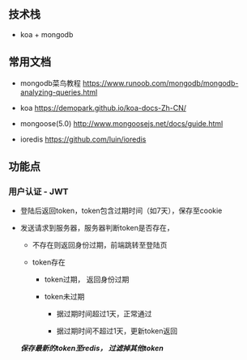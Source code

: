## 技术栈

- koa + mongodb

## 常用文档

- mongodb菜鸟教程 https://www.runoob.com/mongodb/mongodb-analyzing-queries.html

- koa https://demopark.github.io/koa-docs-Zh-CN/

- mongoose(5.0) http://www.mongoosejs.net/docs/guide.html

- ioredis https://github.com/luin/ioredis

## 功能点

### 用户认证 - JWT

- 登陆后返回token，token包含过期时间（如7天），保存至cookie

- 发送请求到服务器，服务器判断token是否存在，

    - 不存在则返回身份过期，前端跳转至登陆页

    - token存在

        - token过期， 返回身份过期

        - token未过期

            - 据过期时间超过1天，正常通过

            - 据过期时间不超过1天，更新token返回

    ***保存最新的token至redis， 过滤掉其他token***